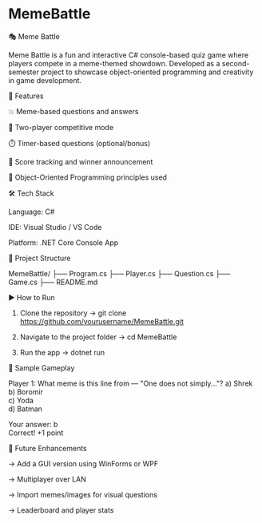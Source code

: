 # MemeBattle

🎭 Meme Battle

Meme Battle is a fun and interactive C# console-based quiz game where players compete in a meme-themed showdown. Developed as a second-semester project to showcase object-oriented programming and creativity in game development.


📌 Features

💥 Meme-based questions and answers

👥 Two-player competitive mode

⏱️ Timer-based questions (optional/bonus)

🧠 Score tracking and winner announcement

🧹 Object-Oriented Programming principles used

🛠️ Tech Stack

Language: C#

IDE: Visual Studio / VS Code

Platform: .NET Core Console App


🧱 Project Structure

MemeBattle/
├── Program.cs
├── Player.cs
├── Question.cs
├── Game.cs
├── README.md


▶️ How to Run

1) Clone the repository
-> git clone https://github.com/yourusername/MemeBattle.git

2) Navigate to the project folder
-> cd MemeBattle

3) Run the app
-> dotnet run



🧠 Sample Gameplay

Player 1: What meme is this line from — "One does not simply..."?
a) Shrek  
b) Boromir  
c) Yoda  
d) Batman  

Your answer: b  
Correct! +1 point





🚀 Future Enhancements

-> Add a GUI version using WinForms or WPF

-> Multiplayer over LAN

-> Import memes/images for visual questions

-> Leaderboard and player stats